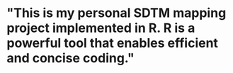 # "This is my personal SDTM mapping project implemented in R. R is a powerful tool that enables efficient and concise coding."
